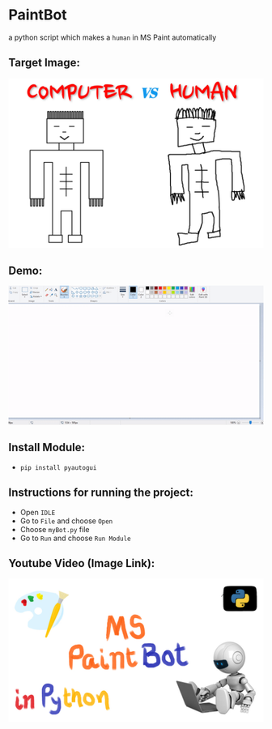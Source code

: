 # PaintBot
a python script which makes a `human` in MS Paint automatically

## Target Image:
![target_img](https://github.com/kmranrg/PaintBot/blob/master/target.jpg)

## Demo:
![target_gif](https://github.com/kmranrg/PaintBot/blob/master/drawing.gif)

## Install Module:
- `pip install pyautogui`

## Instructions for running the project:
+ Open `IDLE`
+ Go to `File` and choose `Open`
+ Choose `myBot.py` file
+ Go to `Run` and choose `Run Module`

## Youtube Video (Image Link):

[![MS Paint Bot in Python Video](https://github.com/kmranrg/PaintBot/blob/master/bot_thumbnail.jpg)](https://youtu.be/qDFis7riFIk)
